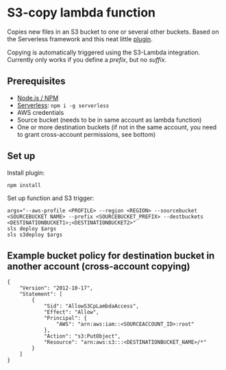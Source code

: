# S3-copy lambda function

Copies new files in an S3 bucket to one or several other buckets. Based on the Serverless framework and this neat little [plugin](https://github.com/matt-filion/serverless-external-s3-event).

Copying is automatically triggered using the S3-Lambda integration. Currently only works if you define a *prefix*, but no *suffix*.

## Prerequisites
* [Node.js / NPM](https://nodejs.org)
* [Serverless](https://serverless.com/): `npm i -g serverless`
* AWS credentials
* Source bucket (needs to be in same account as lambda function)
* One or more destination buckets (if not in the same account, you need to grant cross-account permissions, see bottom)

## Set up

Install plugin:
```
npm install
```

Set up function and S3 trigger:
```
args="--aws-profile <PROFILE> --region <REGION> --sourcebucket <SOURCEBUCKET NAME> --prefix <SOURCEBUCKET_PREFIX> --destbuckets <DESTINATIONBUCKET1>;<DESTINATIONBUCKET2>"
sls deploy $args
sls s3deploy $args
```

## Example bucket policy for destination bucket in another account (cross-account copying)

```
{
    "Version": "2012-10-17",
    "Statement": [
        {
            "Sid": "AllowS3CpLambdaAccess",
            "Effect": "Allow",
            "Principal": {
                "AWS": "arn:aws:iam::<SOURCEACCOUNT_ID>:root"
            },
            "Action": "s3:PutObject",
            "Resource": "arn:aws:s3:::<DESTINATIONBUCKET_NAME>/*"
        }
    ]
}
```
